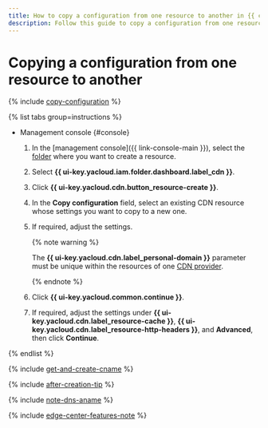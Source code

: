 ```yaml
---
title: How to copy a configuration from one resource to another in {{ cdn-full-name }}
description: Follow this guide to copy a configuration from one resource to another.
---
```


# Copying a configuration from one resource to another

{% include [copy-configuration](../../../_includes/cdn/copy-configuration.md) %}

{% list tabs group=instructions %}

- Management console {#console}

  1. In the [management console]({{ link-console-main }}), select the [folder](../../../resource-manager/concepts/resources-hierarchy.md#folder) where you want to create a resource.
  1. Select **{{ ui-key.yacloud.iam.folder.dashboard.label_cdn }}**.
  1. Click **{{ ui-key.yacloud.cdn.button_resource-create }}**.
  1. In the **Copy configuration** field, select an existing CDN resource whose settings you want to copy to a new one.
  1. If required, adjust the settings.

      {% note warning %}

      The **{{ ui-key.yacloud.cdn.label_personal-domain }}** parameter must be unique within the resources of one [CDN provider](../../concepts/providers.md).

      {% endnote %}

  1. Click **{{ ui-key.yacloud.common.continue }}**.
  1. If required, adjust the settings under **{{ ui-key.yacloud.cdn.label_resource-cache }}**, **{{ ui-key.yacloud.cdn.label_resource-http-headers }}**, and **Advanced**, then click **Continue**.

{% endlist %}

{% include [get-and-create-cname](../../../_includes/cdn/get-and-create-cname.md) %}

{% include [after-creation-tip](../../../_includes/cdn/after-creation-tip.md) %}

{% include [note-dns-aname](../../../_includes/cdn/note-dns-aname.md) %}

{% include [edge-center-features-note](../../../_includes/cdn/edge-center-features-note.md) %}